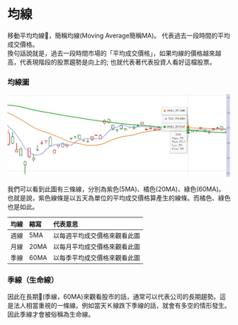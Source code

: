 # 均線

移動平均均線，簡稱均線\(Moving Average簡稱MA\)。 代表過去一段時間的平均成交價格。  
換句話說就是，過去一段時間市場的「平均成交價格」，如果均線的價格越來越高，代表現階段的股票趨勢是向上的; 也就代表著代表投資人看好這檔股票。



###  均線圖

![](../../../.gitbook/assets/jie-tu-20201021-xia-wu-3.28.48.png)

我們可以看到此圖有三條線，分別為紫色\(5MA\)、橘色\(20MA\)、綠色\(60MA\)。  
也就是說，紫色線條是以五天為單位的平均成交價格算產生的線條。而橘色、綠色也是如此。

| 均線 | 縮寫 | 代表意思 |
| :--- | :--- | :--- |
| 週線 | 5MA | 以每週平均成交價格來觀看此圖 |
| 月線 | 20MA | 以每月平均成交價格來觀看此圖 |
| 季線 | 60MA | 以每季平均成交價格來觀看此圖 |

### 季線（生命線）

因此在長期\(季線，60MA\)來觀看股市的話，通常可以代表公司的長期趨勢。這是法人相當重視的一條線。例如當天Ｋ線跌下季線的話，就會有多空的情形發生。因此季線才會被俗稱為生命線。





